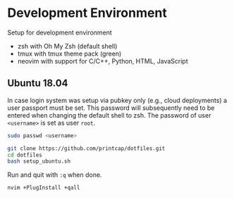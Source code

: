 # Development Environment

Setup for development environment

- zsh with Oh My Zsh (default shell)
- tmux with tmux theme pack (green)
- neovim with support for C/C++, Python, HTML, JavaScript

## Ubuntu 18.04

In case login system was setup via pubkey only (e.g., cloud deployments)
a user passport must be set. This password will subsequently need to be
entered when changing the default shell to zsh. The password of user
`<username>` is set as user `root`.

```bash
sudo passwd <username>
```

```bash
git clone https://github.com/printcap/dotfiles.git
cd dotfiles
bash setup_ubuntu.sh
```

Run and quit with `:q` when done.

```bash
nvim +PlugInstall +qall
```
